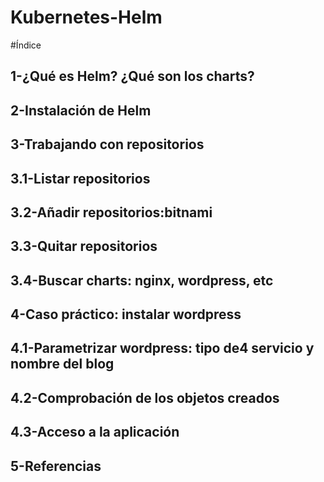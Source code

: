 # Kubernetes-Helm

#Índice
## 1-¿Qué es Helm? ¿Qué son los charts?
## 2-Instalación de Helm
## 3-Trabajando con repositorios
## 3.1-Listar repositorios
## 3.2-Añadir repositorios:bitnami
## 3.3-Quitar repositorios
## 3.4-Buscar charts: nginx, wordpress, etc
## 4-Caso práctico: instalar wordpress
## 4.1-Parametrizar wordpress: tipo de4 servicio y nombre del blog
## 4.2-Comprobación de los objetos creados
## 4.3-Acceso a la aplicación
## 5-Referencias
